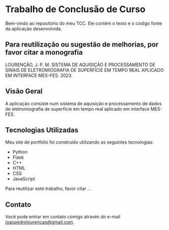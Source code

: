 # Trabalho de Conclusão de Curso 

Bem-vindo ao repositório do meu TCC. Ele contém o texto e o código fonte da aplicação desenvolvida.

## Para reutilização ou sugestão de melhorias, por favor citar a monografia
LOURENÇÃO, J. P. M. SISTEMA DE AQUISIÇÃO E PROCESSAMENTO DE SINAIS DE ELETROMIOGRAFIA DE SUPERFÍCIE EM TEMPO REAL APLICADO EM INTERFACE MES-FES. 2023.

## Visão Geral

A aplicação consiste num sistema de aquisição e processamento de dados de eletromiografia de superfície em tempo real aplicado em interface MES-FES. 

## Tecnologias Utilizadas

Meu site de portfólio foi construído utilizando as seguintes tecnologias:

- Python
- Flask
- C++
- HTML
- CSS
- JavaScript

Para reutilizar este trabalho, favor citar ...

## Contato

Você pode entrar em contato comigo através do e-mail joaopedrolourencao@gmail.com.

